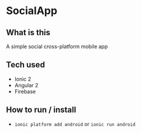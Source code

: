 # SocialApp

## What is this 
A simple social cross-platform mobile app 

## Tech used
+ Ionic 2
+ Angular 2
+ Firebase



## How to run / install
+ `ionic platform add android` or `ionic run android`